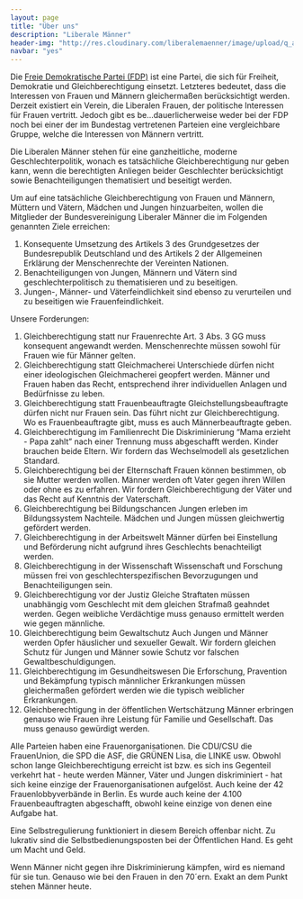 ```yaml
---
layout: page
title: "Über uns"
description: "Liberale Männer"
header-img: "http://res.cloudinary.com/liberalemaenner/image/upload/q_auto:best/v1503694312/pexels-photo-242359_hotdrw"
navbar: "yes"
---
```

Die [Freie Demokratische Partei (FDP)](https://www.fdp.de/) ist eine Partei, die sich für Freiheit, Demokratie und Gleichberechtigung einsetzt. Letzteres bedeutet, dass die Interessen von Frauen und Männern gleichermaßen berücksichtigt werden. Derzeit existiert ein Verein, die Liberalen Frauen, der politische Interessen für Frauen vertritt. Jedoch gibt es be...dauerlicherweise weder bei der FDP noch bei einer der im Bundestag vertretenen Parteien eine vergleichbare Gruppe, welche die Interessen von Männern vertritt.

Die Liberalen Männer stehen für eine ganzheitliche, moderne Geschlechterpolitik, wonach es tatsächliche Gleichberechtigung nur geben kann, wenn die berechtigten Anliegen beider Geschlechter berücksichtigt sowie Benachteiligungen thematisiert und beseitigt werden.

Um auf eine tatsächliche Gleichberechtigung von Frauen und Männern, Müttern und Vätern, Mädchen und Jungen hinzuarbeiten, wollen die Mitglieder der Bundesvereinigung Liberaler Männer die im Folgenden genannten Ziele erreichen:

1. Konsequente Umsetzung des Artikels 3 des Grundgesetzes der Bundesrepublik Deutschland und des Artikels 2 der Allgemeinen Erklärung der Menschenrechte der Vereinten Nationen.
2. Benachteiligungen von Jungen, Männern und Vätern sind geschlechterpolitisch zu thematisieren und zu beseitigen.
3. Jungen-, Männer- und Väterfeindlichkeit sind ebenso zu verurteilen und zu beseitigen wie Frauenfeindlichkeit.

Unsere Forderungen:

1. Gleichberechtigung statt nur Frauenrechte Art. 3 Abs. 3 GG muss konsequent angewandt werden. Menschenrechte müssen sowohl für Frauen wie für Männer gelten.
2. Gleichberechtigung statt Gleichmacherei Unterschiede dürfen nicht einer ideologischen Gleichmacherei geopfert werden. Männer und Frauen haben das Recht, entsprechend ihrer individuellen Anlagen und Bedürfnisse zu leben.
3. Gleichberechtigung statt Frauenbeauftragte Gleichstellungsbeauftragte dürfen nicht nur Frauen sein. Das führt nicht zur Gleichberechtigung. Wo es Frauenbeauftragte gibt, muss es auch Männerbeauftragte geben.
4. Gleichberechtigung im Familienrecht Die Diskriminierung “Mama erzieht - Papa zahlt” nach einer Trennung muss abgeschafft werden. Kinder brauchen beide Eltern. Wir fordern das Wechselmodell als gesetzlichen Standard.
5. Gleichberechtigung bei der Elternschaft Frauen können bestimmen, ob sie Mutter werden wollen. Männer werden oft Vater gegen ihren Willen oder ohne es zu erfahren. Wir fordern Gleichberechtigung der Väter und das Recht auf Kenntnis der Vaterschaft.
6. Gleichberechtigung bei Bildungschancen Jungen erleben im Bildungssystem Nachteile. Mädchen und Jungen müssen gleichwertig gefördert werden.
7. Gleichberechtigung in der Arbeitswelt Männer dürfen bei Einstellung und Beförderung nicht aufgrund ihres Geschlechts benachteiligt werden.
8. Gleichberechtigung in der Wissenschaft Wissenschaft und Forschung müssen frei von geschlechterspezifischen Bevorzugungen und Benachteiligungen sein.
9. Gleichberechtigung vor der Justiz Gleiche Straftaten müssen unabhängig vom Geschlecht mit dem gleichen Strafmaß geahndet werden. Gegen weibliche Verdächtige muss genauso ermittelt werden wie gegen männliche.
10. Gleichberechtigung beim Gewaltschutz Auch Jungen und Männer werden Opfer häuslicher und sexueller Gewalt. Wir fordern gleichen Schutz für Jungen und Männer sowie Schutz vor falschen Gewaltbeschuldigungen.
11. Gleichberechtigung im Gesundheitswesen Die Erforschung, Pravention und Bekämpfung typisch männlicher Erkrankungen müssen gleichermaßen gefördert werden wie die typisch weiblicher Erkrankungen.
12. Gleichberechtigung in der öffentlichen Wertschätzung Männer erbringen genauso wie Frauen ihre Leistung für Familie und Gesellschaft. Das muss genauso gewürdigt werden.

Alle Parteien haben eine Frauenorganisationen. Die CDU/CSU die FrauenUnion, die SPD die ASF, die GRÜNEN Lisa, die LINKE usw. Obwohl schon lange Gleichberechtigung erreicht ist bzw. es sich ins Gegenteil verkehrt hat - heute werden Männer, Väter und Jungen diskriminiert - hat sich keine einzige der Frauenorganisationen aufgelöst. Auch keine der 42 Frauenlobbyverbände in Berlin. Es wurde auch keine der 4.100 Frauenbeauftragten abgeschafft, obwohl keine einzige von denen eine Aufgabe hat.

Eine Selbstregulierung funktioniert in diesem Bereich offenbar nicht. Zu lukrativ sind die Selbstbedienungsposten bei der Öffentlichen Hand. Es geht um Macht und Geld.

Wenn Männer nicht gegen ihre Diskriminierung kämpfen, wird es niemand für sie tun. Genauso wie bei den Frauen in den 70´ern. Exakt an dem Punkt stehen Männer heute.
